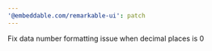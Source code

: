 ```yaml
---
'@embeddable.com/remarkable-ui': patch
---
```


Fix data number formatting issue when decimal places is 0
